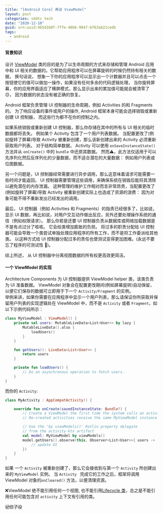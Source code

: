 ```yaml
---
title: "[Android Core] 再谈 ViewModel"
layout: post
categories: sddtc tech
date: "2020-12-10"
guid: urn:uuid:4b5d1b0f-7ffe-48b6-9947-b763ab21cedb
tags:
  - android
---
```



#### 背景知识

设计 [ViewModel](https://developer.android.com/reference/androidx/lifecycle/ViewModel) 类的目的是为了以生命周期的方式来存储和管理 Android 应用中和 UI 相关的数据的。它帮助应用程序可以在屏幕旋转的时候仍然持有相关的数据， 换句话说， 想象一下你的应用程序可以显示出一个计数器并且可以点击一个按钮使它的值可以做加一操作，如果没有任何多余的代码逻辑处理， 当你旋转屏幕，你的应用界面适应了横屏模式，那么显示出来的累加值可能就会被清零了 😊， 因为数据的状态没有被正确的恢复。  

Android 框架负责管理 UI 控制器的生命周期，例如 Activities 的和 Fragments 的。 为了响应设备的事件或用户的操作, Android 框架本身可能会选择销毁或重新创建 UI 控制器， 而这些行为都不在你的控制之内。  

如果系统销毁或重新创建 UI 控制器，那么你存储在其中的所有与 UI 相关的临时数据都将丢失。 例如某个 Activity 包含了一个用户列表数据。 当配置更改了(例如旋转了屏幕)导致 Activity 被重新创建，那么该新创建出来的 Activity 必须重新获取用户列表。   对于结构简单数据， Activity 可以使用 `onSaveInstanceState()` 方法并从 `onCreate()` 中的 `bundle` 中还原其数据。 然而⚠️，此方法仅适用于可以先序列化然后反序列化的少量数据，而不适合潜在的大量数据： 例如用户列表或位图数据。  

另一个问题是，UI 控制器经常需要进行异步调用，那么这意味着请求可能需要一些时间才能返回。 UI 控制器需要管理这些调用，来确保系统在销毁后能将其清除以避免潜在的内存泄漏。 这种管理的维护工作相对而言非常昂贵，当配置更改了(例如旋转了屏幕)导致 Activity 被重新创建实际上也造成了资源的浪费： 因为对象可能不得不重新发出已经发出的调用。  

最后， UI 控制器（例如 Activities 和 Fragments）的指责已经很多了，比如说，显示 UI 数据，再比如说，对用户交互动作做出反应，另外还要处理操作系统的通信（例如权限请求）。 那么你若是还要 UI 控制器负责从数据库或网络加载数据是不是有点过分了咳咳。 它会给类增加膨胀的负担。 将过多的职责分配给 UI 控制器可能会导致一个类尝试单独处理应用程序的所有工作，而不是将工作委派给其他类。 以这种方式给 UI 控制器分配过多的责任也使测试变得更加困难。(永远不要忘了程序的可测试性 🐷)。

综上所述， 从 UI 控制器中分离视图数据的所有权更高效更简洁。  

#### 一个 ViewModel 的实现
Architecture Components 为 UI 控制器提供 ViewModel helper 类，该类负责为 UI 准备数据。 ViewModel 对象会在配置更改期间(例如屏幕旋转)自动保留，以便它们保存的数据可立即用于下一个 `Activity/Fragment` 的实例。   
举例来讲，如果你需要在应用程序中显示一个用户列表，那么请保证你所获取并保留用户列表的实现逻辑处在 ViewModel 中，而不是 `Activity` 或者 `Fragment`，如以下示例代码所示：

```kotlin
class MyViewModel : ViewModel() {
    private val users: MutableLiveData<List<User>> by lazy {
        MutableLiveData().also {
            loadUsers()
        }
    }

    fun getUsers(): LiveData<List<User>> {
        return users
    }

    private fun loadUsers() {
        // Do an asynchronous operation to fetch users.
    }
}
```

而你的 `Activity`:  

```kotlin
class MyActivity : AppCompatActivity() {

    override fun onCreate(savedInstanceState: Bundle?) {
        // Create a ViewModel the first time the system calls an activity's onCreate() method.
        // Re-created activities receive the same MyViewModel instance created by the first activity.

        // Use the 'by viewModels()' Kotlin property delegate
        // from the activity-ktx artifact
        val model: MyViewModel by viewModels()
        model.getUsers().observe(this, Observer<List<User>>{ users ->
            // update UI
        })
    }
}
```

如果 一个 `Activity` 被重新创建了，那么它会接收到与第一个  `Activity`  所创建出来的 `MyViewModel` 实例。 当 `Activity ` 完成它的工作之后，框架将调用 ViewModel 对象的`onCleared()` 方法，以便清理资源。  

❌ViewModel 绝不能引用任何一个视图,  也不能引用[Lifecycle 类](https://developer.android.com/reference/androidx/lifecycle/Lifecycle)，总之是不能引用任何可能包含对 `activity` 上下文有引用的类。  

~~记住了没~~



